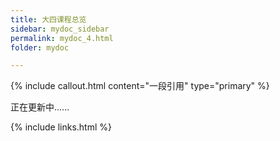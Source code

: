 ```yaml
---
title: 大四课程总览
sidebar: mydoc_sidebar
permalink: mydoc_4.html
folder: mydoc

---
```


{% include callout.html content="一段引用" type="primary" %} 

正在更新中......

{% include links.html %}